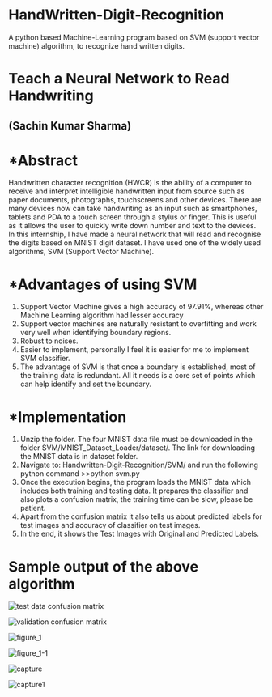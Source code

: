 # HandWritten-Digit-Recognition
A python based Machine-Learning program based on SVM (support vector machine) algorithm, to recognize hand written digits.


# Teach a Neural Network to Read Handwriting
   ## (Sachin Kumar Sharma)

# *Abstract
Handwritten character recognition (HWCR) is the ability of a computer to receive and interpret intelligible handwritten input from source such as paper documents, photographs, touchscreens and other devices. There are many devices now can take handwriting as an input such as smartphones, tablets and PDA to a touch screen through a stylus or finger. This is useful as it allows the user to quickly write down number and text to the devices.
In this internship, I have made a neural network that will read and recognise the digits based on MNIST digit dataset. I have used one of the widely used algorithms, SVM (Support Vector Machine).

# *Advantages of using SVM
  1.	Support Vector Machine gives a high accuracy of 97.91%, whereas other Machine Learning algorithm had lesser accuracy
  2.	Support vector machines are naturally resistant to overfitting and work very well when identifying boundary regions.
  3.	Robust to noises.
  4.	Easier to implement, personally I feel it is easier for me to implement SVM classifier.
  5.	The advantage of SVM is that once a boundary is established, most of the training data is redundant. All it needs is a core set of         points which can help identify and set the boundary.

# *Implementation
1.	Unzip the folder. The four MNIST data file must be downloaded in the folder SVM/MNIST_Dataset_Loader/dataset/.
   The link for downloading the MNIST data is in dataset folder.
2.	Navigate to: Handwritten-Digit-Recognition/SVM/ and run the following python command >>python svm.py
3.	Once the execution begins, the program loads the MNIST data which includes both training and testing data. It prepares the                 classifier and also plots a confusion matrix, the training time can be slow, please be patient.
4.	Apart from the confusion matrix it also tells us about predicted labels for test images and accuracy of classifier on test images.
5.	In the end, it shows the Test Images with Original and Predicted Labels.


# Sample output of the above algorithm
![test data confusion matrix](https://user-images.githubusercontent.com/32461371/43508324-3a82c5de-958d-11e8-9363-100a4f7dc3a0.png)

![validation confusion matrix](https://user-images.githubusercontent.com/32461371/43508600-04a262c0-958e-11e8-8e01-8347443161c1.png)

![figure_1](https://user-images.githubusercontent.com/32461371/43508613-0dbfc4ec-958e-11e8-94a2-9f23b6b3147d.png)

![figure_1-1](https://user-images.githubusercontent.com/32461371/43508642-1d838e2c-958e-11e8-90f1-5d79fae2f829.png)

![capture](https://user-images.githubusercontent.com/32461371/43509553-9a0c3f32-9590-11e8-864e-6df4684e235c.PNG)

![capture1](https://user-images.githubusercontent.com/32461371/43509565-a4409bc4-9590-11e8-99f1-1983a7f42709.PNG)
